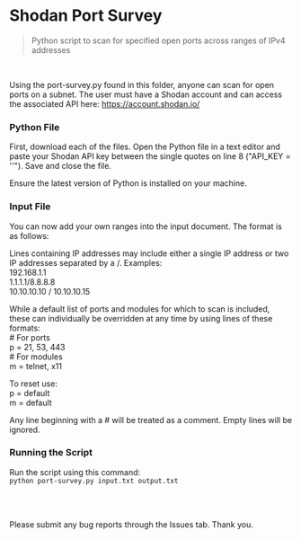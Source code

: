 # Shodan Port Survey
> Python script to scan for specified open ports across ranges of IPv4 addresses

<br/>

Using the port-survey.py found in this folder, anyone can scan for open ports on a subnet. The user must have a Shodan account and can access the associated API here: https://account.shodan.io/

### Python File

First, download each of the files. Open the Python file in a text editor and paste your Shodan API key between the single quotes on line 8 ("API_KEY = ''"). Save and close the file.

Ensure the latest version of Python is installed on your machine.

### Input File

You can now add your own ranges into the input document. The format is as follows:

Lines containing IP addresses may include either a single IP address or two IP addresses separated by a /. Examples:
<br/>192.168.1.1
<br/>1.1.1.1/8.8.8.8
<br/>10.10.10.10 / 10.10.10.15

While a default list of ports and modules for which to scan is included, these can individually be overridden at any time by using lines of these formats:
<br/># For ports
<br/>p = 21, 53, 443
<br/># For modules
<br/>m = telnet, x11

To reset use:
<br/>p = default
<br/>m = default

Any line beginning with a # will be treated as a comment. Empty lines will be ignored.

### Running the Script

Run the script using this command:
<br/>```python port-survey.py input.txt output.txt```

<br/><br/>

Please submit any bug reports through the Issues tab. Thank you.
